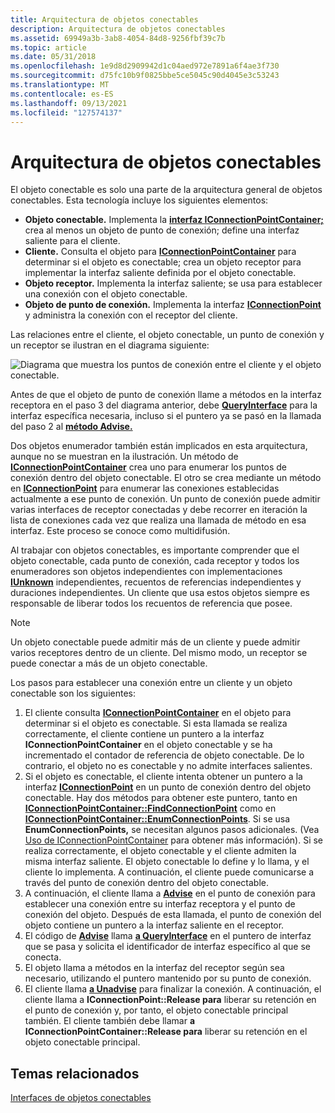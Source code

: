 ```yaml
---
title: Arquitectura de objetos conectables
description: Arquitectura de objetos conectables
ms.assetid: 69949a3b-3ab8-4054-84d8-9256fbf39c7b
ms.topic: article
ms.date: 05/31/2018
ms.openlocfilehash: 1e9d8d2909942d1c04aed972e7891a6f4ae3f730
ms.sourcegitcommit: d75fc10b9f0825bbe5ce5045c90d4045e3c53243
ms.translationtype: MT
ms.contentlocale: es-ES
ms.lasthandoff: 09/13/2021
ms.locfileid: "127574137"
---
```

# <a name="architecture-of-connectable-objects"></a>Arquitectura de objetos conectables

El objeto conectable es solo una parte de la arquitectura general de objetos conectables. Esta tecnología incluye los siguientes elementos:

-   **Objeto conectable.** Implementa la [**interfaz IConnectionPointContainer;**](/windows/desktop/api/OCIdl/nn-ocidl-iconnectionpointcontainer) crea al menos un objeto de punto de conexión; define una interfaz saliente para el cliente.
-   **Cliente.** Consulta el objeto para [**IConnectionPointContainer**](/windows/desktop/api/OCIdl/nn-ocidl-iconnectionpointcontainer) para determinar si el objeto es conectable; crea un objeto receptor para implementar la interfaz saliente definida por el objeto conectable.
-   **Objeto receptor.** Implementa la interfaz saliente; se usa para establecer una conexión con el objeto conectable.
-   **Objeto de punto de conexión.** Implementa la interfaz [**IConnectionPoint**](/windows/desktop/api/OCIdl/nn-ocidl-iconnectionpoint) y administra la conexión con el receptor del cliente.

Las relaciones entre el cliente, el objeto conectable, un punto de conexión y un receptor se ilustran en el diagrama siguiente:

![Diagrama que muestra los puntos de conexión entre el cliente y el objeto conectable.](images/1cd44fec-5d2c-4427-846b-ccab7ec0b08a.png)

Antes de que el objeto de punto de conexión llame a métodos en la interfaz receptora en el paso 3 del diagrama anterior, debe [**QueryInterface**](/windows/desktop/api/Unknwn/nf-unknwn-iunknown-queryinterface(q)) para la interfaz específica necesaria, incluso si el puntero ya se pasó en la llamada del paso 2 al [**método Advise.**](/windows/desktop/api/OCIdl/nf-ocidl-iconnectionpoint-advise)

Dos objetos enumerador también están implicados en esta arquitectura, aunque no se muestran en la ilustración. Un método de [**IConnectionPointContainer**](/windows/desktop/api/OCIdl/nn-ocidl-iconnectionpointcontainer) crea uno para enumerar los puntos de conexión dentro del objeto conectable. El otro se crea mediante un método en [**IConnectionPoint**](/windows/desktop/api/OCIdl/nn-ocidl-iconnectionpoint) para enumerar las conexiones establecidas actualmente a ese punto de conexión. Un punto de conexión puede admitir varias interfaces de receptor conectadas y debe recorrer en iteración la lista de conexiones cada vez que realiza una llamada de método en esa interfaz. Este proceso se conoce como multidifusión.

Al trabajar con objetos conectables, es importante comprender que el objeto conectable, cada punto de conexión, cada receptor y todos los enumeradores son objetos independientes con implementaciones [**IUnknown**](/windows/desktop/api/Unknwn/nn-unknwn-iunknown) independientes, recuentos de referencias independientes y duraciones independientes. Un cliente que usa estos objetos siempre es responsable de liberar todos los recuentos de referencia que posee.

> [!Note]  
> Un objeto conectable puede admitir más de un cliente y puede admitir varios receptores dentro de un cliente. Del mismo modo, un receptor se puede conectar a más de un objeto conectable.

 

Los pasos para establecer una conexión entre un cliente y un objeto conectable son los siguientes:

1.  El cliente consulta [**IConnectionPointContainer**](/windows/desktop/api/OCIdl/nn-ocidl-iconnectionpointcontainer) en el objeto para determinar si el objeto es conectable. Si esta llamada se realiza correctamente, el cliente contiene un puntero a la interfaz **IConnectionPointContainer** en el objeto conectable y se ha incrementado el contador de referencia de objeto conectable. De lo contrario, el objeto no es conectable y no admite interfaces salientes.
2.  Si el objeto es conectable, el cliente intenta obtener un puntero a la interfaz [**IConnectionPoint**](/windows/desktop/api/OCIdl/nn-ocidl-iconnectionpoint) en un punto de conexión dentro del objeto conectable. Hay dos métodos para obtener este puntero, tanto en [**IConnectionPointContainer::FindConnectionPoint**](/windows/desktop/api/OCIdl/nf-ocidl-iconnectionpointcontainer-findconnectionpoint) como en [**IConnectionPointContainer::EnumConnectionPoints**](/windows/desktop/api/OCIdl/nf-ocidl-iconnectionpointcontainer-enumconnectionpoints). Si se usa **EnumConnectionPoints,** se necesitan algunos pasos adicionales. (Vea [Uso de IConnectionPointContainer](using-iconnectionpointcontainer.md) para obtener más información). Si se realiza correctamente, el objeto conectable y el cliente admiten la misma interfaz saliente. El objeto conectable lo define y lo llama, y el cliente lo implementa. A continuación, el cliente puede comunicarse a través del punto de conexión dentro del objeto conectable.
3.  A continuación, el cliente llama a [**Advise**](/windows/desktop/api/OCIdl/nf-ocidl-iconnectionpoint-advise) en el punto de conexión para establecer una conexión entre su interfaz receptora y el punto de conexión del objeto. Después de esta llamada, el punto de conexión del objeto contiene un puntero a la interfaz saliente en el receptor.
4.  El código de [**Advise**](/windows/desktop/api/OCIdl/nf-ocidl-iconnectionpoint-advise) llama [**a QueryInterface**](/windows/desktop/api/Unknwn/nf-unknwn-iunknown-queryinterface(q)) en el puntero de interfaz que se pasa y solicita el identificador de interfaz específico al que se conecta.
5.  El objeto llama a métodos en la interfaz del receptor según sea necesario, utilizando el puntero mantenido por su punto de conexión.
6.  El cliente llama [**a Unadvise**](/windows/desktop/api/OCIdl/nf-ocidl-iconnectionpoint-unadvise) para finalizar la conexión. A continuación, el cliente llama a **IConnectionPoint::Release para** liberar su retención en el punto de conexión y, por tanto, el objeto conectable principal también. El cliente también debe llamar **a IConnectionPointContainer::Release para** liberar su retención en el objeto conectable principal.

## <a name="related-topics"></a>Temas relacionados

<dl> <dt>

[Interfaces de objetos conectables](connectable-object-interfaces.md)
</dt> </dl>

 

 




